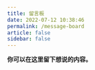 ```yaml
---
title: 留言板
date: 2022-07-12 10:38:46
permalink: /message-board
article: false
sidebar: false
---
```


**你可以在这里留下想说的内容。**
